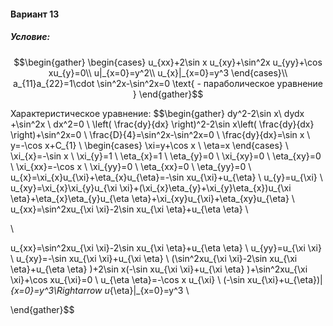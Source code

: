 ﻿#### Вариант 13
##### Условие:
$$\begin{gather}
\begin{cases}
u_{xx}+2\sin x u_{xy}+\sin^2x u_{yy}+\cos xu_{y}=0\\
u|_{x=0}=y^2\\
u_{x}|_{x=0}=y^3
\end{cases}\\
a_{11}a_{22}=1\cdot \sin^2x-\sin^2x=0 \text{ - параболическое уравнение }
\end{gather}$$

Характеристическое уравнение:
$$\begin{gather}
 dy^2-2\sin x\ dydx +\sin^2x \ dx^2=0 \\
\left( \frac{dy}{dx} \right)^2-2\sin x\left( \frac{dy}{dx} \right)+\sin^2x=0 \\
\frac{D}{4}=\sin^2x-\sin^2x=0 \\
\frac{dy}{dx}=\sin x \\
y=-\cos x+C_{1} \\
\begin{cases}
\xi=y+\cos x \\
\eta=x
\end{cases} \\
\xi_{x}=-\sin x \\
\xi_{y}=1 \\
\eta_{x}=1 \\
\eta_{y}=0 \\
\xi_{xy}=0 \\
\eta_{xy}=0 \\
\xi_{xx}=-\cos x \\
\xi_{yy}=0 \\
\eta_{xx}=0 \\
\eta_{yy}=0 \\
u_{x}=\xi_{x}u_{\xi}+\eta_{x}u_{\eta}=-\sin xu_{\xi}+u_{\eta} \\
u_{y}=u_{\xi} \\
u_{xy}=\xi_{x}\xi_{y}u_{\xi \xi}+(\xi_{x}\eta_{y}+\xi_{y}\eta_{x})u_{\xi \eta}+\eta_{x}\eta_{y}u_{\eta \eta}+\xi_{xy}u_{\xi}+\eta_{xy}u_{\eta} \\
u_{xx}=\sin^2xu_{\xi \xi}-2\sin xu_{\xi \eta}+u_{\eta \eta} \\
 
\\
 

u_{xx}=\sin^2xu_{\xi \xi}-2\sin xu_{\xi \eta}+u_{\eta \eta} \\
u_{yy}=u_{\xi \xi} \\
u_{xy}=-\sin xu_{\xi \xi}+u_{\xi \eta} \\
(\sin^2xu_{\xi \xi}-2\sin xu_{\xi \eta}+u_{\eta \eta} )+2\sin x(-\sin xu_{\xi \xi}+u_{\xi \eta} )+\sin^2xu_{\xi \xi}+\cos xu_{\xi}=0 \\
u_{\eta \eta}=-\cos x u_{\xi} \\
(-\sin xu_{\xi}+u_{\eta})|_{x=0}=y^3\Rightarrow u_{\eta}|_{x=0}=y^3 \\


\end{gather}$$

